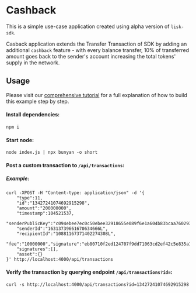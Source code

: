 # Cashback

This is a simple use-case application created using alpha version of `lisk-sdk`.

Casback application extends the Transfer Transaction of SDK by adding an additional `cashback` feature - with every balance transfer, 10% of transferred amount goes back to the sender's account increasing the total tokens' supply in the network.

## Usage

Please visit our [comprehensive tutorial](https://github.com/LiskHQ/lisk-docs/blob/master/start/tutorials/cashback.md) for a full explanation of how to build this example step by step.

#### Install dependencies:

```
npm i
```

#### Start node:

```
node index.js | npx bunyan -o short
```

#### Post a custom transaction to `/api/transactions`:

##### Example:
```
curl -XPOST -H "Content-type: application/json" -d '{
    "type":11,
    "id":"13427241074692915298",
    "amount":"200000000",
    "timestamp":104521537,
    "senderPublicKey":"c094ebee7ec0c50ebee32918655e089f6e1a604b83bcaa760293c61e0f18ab6f",
    "senderId":"16313739661670634666L",
    "recipientId":"10881167371402274308L",
    "fee":"10000000","signature":"eb80710f2ed124707f9dd71063cd2ef42c5e835a18672090ecf15f58a32055924731e53842d60ab7b6827048de62b27bab4401f5a5bb6dc00391143a1e1e0309",
    "signatures":[],
    "asset":{}
}' http://localhost:4000/api/transactions
```

#### Verify the transaction by querying endpoint `/api/transactions?id=`:
```
curl -s http://localhost:4000/api/transactions?id=13427241074692915298
```
